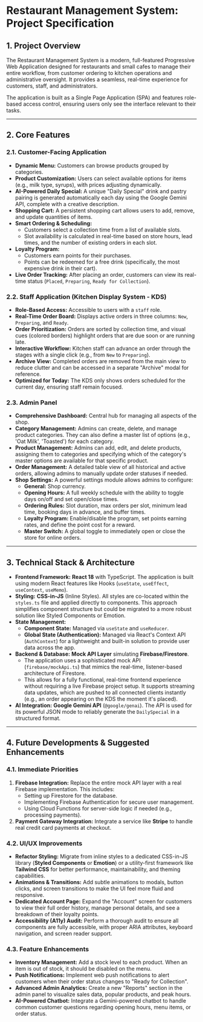 # Restaurant Management System: Project Specification

## 1. Project Overview

The Restaurant Management System is a modern, full-featured Progressive Web Application designed for restaurants and small cafes to manage their entire workflow, from customer ordering to kitchen operations and administrative oversight. It provides a seamless, real-time experience for customers, staff, and administrators.

The application is built as a Single Page Application (SPA) and features role-based access control, ensuring users only see the interface relevant to their tasks.

---

## 2. Core Features

### 2.1. Customer-Facing Application
- **Dynamic Menu:** Customers can browse products grouped by categories.
- **Product Customization:** Users can select available options for items (e.g., milk type, syrups), with prices adjusting dynamically.
- **AI-Powered Daily Special:** A unique "Daily Special" drink and pastry pairing is generated automatically each day using the Google Gemini API, complete with a creative description.
- **Shopping Cart:** A persistent shopping cart allows users to add, remove, and update quantities of items.
- **Smart Ordering & Scheduling:**
    - Customers select a collection time from a list of available slots.
    - Slot availability is calculated in real-time based on store hours, lead times, and the number of existing orders in each slot.
- **Loyalty Program:**
    - Customers earn points for their purchases.
    - Points can be redeemed for a free drink (specifically, the most expensive drink in their cart).
- **Live Order Tracking:** After placing an order, customers can view its real-time status (`Placed`, `Preparing`, `Ready for Collection`).

### 2.2. Staff Application (Kitchen Display System - KDS)
- **Role-Based Access:** Accessible to users with a `staff` role.
- **Real-Time Order Board:** Displays active orders in three columns: `New`, `Preparing`, and `Ready`.
- **Order Prioritization:** Orders are sorted by collection time, and visual cues (colored borders) highlight orders that are due soon or are running late.
- **Interactive Workflow:** Kitchen staff can advance an order through the stages with a single click (e.g., from `New` to `Preparing`).
- **Archive View:** Completed orders are removed from the main view to reduce clutter and can be accessed in a separate "Archive" modal for reference.
- **Optimized for Today:** The KDS only shows orders scheduled for the current day, ensuring staff remain focused.

### 2.3. Admin Panel
- **Comprehensive Dashboard:** Central hub for managing all aspects of the shop.
- **Category Management:** Admins can create, delete, and manage product categories. They can also define a master list of options (e.g., 'Oat Milk', 'Toasted') for each category.
- **Product Management:** Admins can add, edit, and delete products, assigning them to categories and specifying which of the category's master options are available for that specific product.
- **Order Management:** A detailed table view of all historical and active orders, allowing admins to manually update order statuses if needed.
- **Shop Settings:** A powerful settings module allows admins to configure:
    - **General:** Shop currency.
    - **Opening Hours:** A full weekly schedule with the ability to toggle days on/off and set open/close times.
    - **Ordering Rules:** Slot duration, max orders per slot, minimum lead time, booking days in advance, and buffer times.
    - **Loyalty Program:** Enable/disable the program, set points earning rates, and define the point cost for a reward.
    - **Master Switch:** A global toggle to immediately open or close the store for online orders.

---

## 3. Technical Stack & Architecture

- **Frontend Framework:** **React 18** with TypeScript. The application is built using modern React features like Hooks (`useState`, `useEffect`, `useContext`, `useMemo`).
- **Styling:** **CSS-in-JS** (Inline Styles). All styles are co-located within the `styles.ts` file and applied directly to components. This approach simplifies component structure but could be migrated to a more robust solution like Styled Components or Emotion.
- **State Management:**
    - **Component State:** Managed via `useState` and `useReducer`.
    - **Global State (Authentication):** Managed via React's Context API (`AuthContext`) for a lightweight and built-in solution to provide user data across the app.
- **Backend & Database:** **Mock API Layer** simulating **Firebase/Firestore**.
    - The application uses a sophisticated mock API (`firebase/mockApi.ts`) that mimics the real-time, listener-based architecture of Firestore.
    - This allows for a fully functional, real-time frontend experience without requiring a live Firebase project setup. It supports streaming data updates, which are pushed to all connected clients instantly (e.g., an order appearing on the KDS the moment it's placed).
- **AI Integration:** **Google Gemini API** (`@google/genai`). The API is used for its powerful JSON mode to reliably generate the `DailySpecial` in a structured format.

---

## 4. Future Developments & Suggested Enhancements

### 4.1. Immediate Priorities
1.  **Firebase Integration:** Replace the entire mock API layer with a real Firebase implementation. This includes:
    - Setting up Firestore for the database.
    - Implementing Firebase Authentication for secure user management.
    - Using Cloud Functions for server-side logic if needed (e.g., processing payments).
2.  **Payment Gateway Integration:** Integrate a service like **Stripe** to handle real credit card payments at checkout.

### 4.2. UI/UX Improvements
- **Refactor Styling:** Migrate from inline styles to a dedicated CSS-in-JS library (**Styled Components** or **Emotion**) or a utility-first framework like **Tailwind CSS** for better performance, maintainability, and theming capabilities.
- **Animations & Transitions:** Add subtle animations to modals, button clicks, and screen transitions to make the UI feel more fluid and responsive.
- **Dedicated Account Page:** Expand the "Account" screen for customers to view their full order history, manage personal details, and see a breakdown of their loyalty points.
- **Accessibility (A11y) Audit:** Perform a thorough audit to ensure all components are fully accessible, with proper ARIA attributes, keyboard navigation, and screen reader support.

### 4.3. Feature Enhancements
- **Inventory Management:** Add a stock level to each product. When an item is out of stock, it should be disabled on the menu.
- **Push Notifications:** Implement web push notifications to alert customers when their order status changes to "Ready for Collection".
- **Advanced Admin Analytics:** Create a new "Reports" section in the admin panel to visualize sales data, popular products, and peak hours.
- **AI-Powered Chatbot:** Integrate a Gemini-powered chatbot to handle common customer questions regarding opening hours, menu items, or order status.
